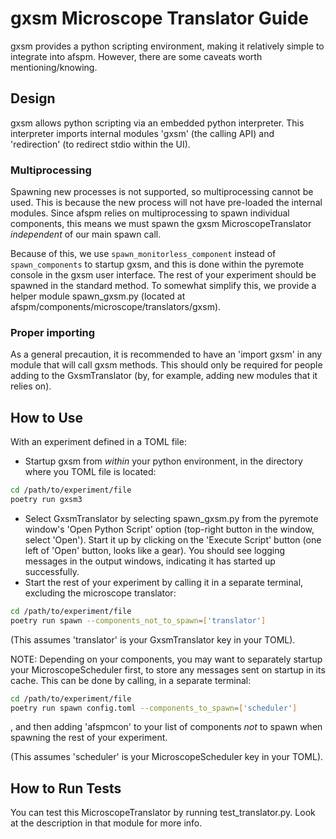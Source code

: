 # gxsm Microscope Translator Guide

gxsm provides a python scripting environment, making it relatively simple to integrate into afspm. However, there are some caveats worth mentioning/knowing.

## Design

gxsm allows python scripting via an embedded python interpreter. This interpreter imports internal modules 'gxsm' (the calling API) and 'redirection' (to redirect stdio within the UI).

### Multiprocessing

Spawning new processes is not supported, so multiprocessing cannot be used. This is because the new process will not have pre-loaded the internal modules. Since afspm relies on multiprocessing to spawn individual components, this means we must spawn the gxsm MicroscopeTranslator *independent* of our main spawn call.

Because of this, we use ```spawn_monitorless_component``` instead of ```spawn_components``` to startup gxsm, and this is done within the pyremote console in the gxsm user interface. The rest of your experiment should be spawned in the standard method. To somewhat simplify this, we provide a helper module spawn_gxsm.py (located at afspm/components/microscope/translators/gxsm).

### Proper importing

As a general precaution, it is recommended to have an 'import gxsm' in any module that will call gxsm methods. This should only be required for people adding to the GxsmTranslator (by, for example, adding new modules that it relies on).

## How to Use

With an experiment defined in a TOML file:
- Startup gxsm from *within* your python environment, in the directory where you TOML file is located:
```bash
cd /path/to/experiment/file
poetry run gxsm3
```
- Select GxsmTranslator by selecting spawn_gxsm.py from the pyremote window's 'Open Python Script' option (top-right button in the window, select 'Open'). Start it up by clicking on the 'Execute Script' button (one left of 'Open' button, looks like a gear). You should see logging messages in the output windows, indicating it has started up successfully.
- Start the rest of your experiment by calling it in a separate terminal, excluding the microscope translator:
```bash
cd /path/to/experiment/file
poetry run spawn --components_not_to_spawn=['translator']
```
(This assumes 'translator' is your GxsmTranslator key in your TOML).

NOTE: Depending on your components, you may want to separately startup your MicroscopeScheduler first, to store any messages sent on startup in its cache. This can be done by calling, in a separate terminal:

```bash
cd /path/to/experiment/file
poetry run spawn config.toml --components_to_spawn=['scheduler']
```

, and then adding 'afspmcon' to your list of components *not* to spawn when spawning the rest of your experiment.

(This assumes 'scheduler' is your MicroscopeScheduler key in your TOML).

## How to Run Tests

You can test this MicroscopeTranslator by running test_translator.py. Look at the description in that module for more info.

